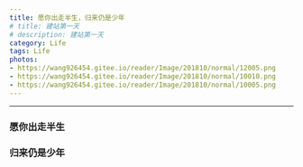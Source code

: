 ```yaml
---
title: 愿你出走半生，归来仍是少年
# title: 建站第一天
# description: 建站第一天
category: Life
tags: Life
photos:
- https://wang926454.gitee.io/reader/Image/201810/normal/12005.png
- https://wang926454.gitee.io/reader/Image/201810/normal/10010.png
- https://wang926454.gitee.io/reader/Image/201810/normal/10005.png
---
```


-----

<!-- ### 开通了第一个网站
### 内心有点小激动 -->

### 愿你出走半生
### 归来仍是少年